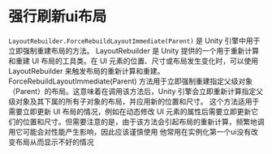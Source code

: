 # 强行刷新ui布局


`LayoutRebuilder.ForceRebuildLayoutImmediate(Parent)` 是 Unity 引擎中用于立即强制重建布局的方法。
LayoutRebuilder 是 Unity 提供的一个用于重新计算和重建 UI 布局的工具类。在 UI 元素的位置、尺寸或布局发生变化时，可以使用 LayoutRebuilder 来触发布局的重新计算和重建。
ForceRebuildLayoutImmediate(Parent) 方法用于立即强制重建指定父级对象（Parent）的布局。这意味着在调用该方法后，Unity 引擎会立即重新计算指定父级对象及其下属的所有子对象的布局，并应用新的位置和尺寸。
这个方法适用于需要立即更新 UI 布局的情况，例如在动态修改 UI 元素的属性后需要立即更新它们的位置和尺寸。但需要注意的是，由于该方法会引起布局的重新计算，频繁地调用它可能会对性能产生影响，因此应该谨慎使用
他常用在实例化第一个ui没有改变布局从而显示不好的情况


